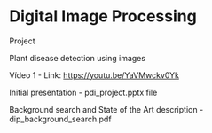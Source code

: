 # Digital Image Processing

Project

Plant disease detection using images

Vídeo 1 - Link: https://youtu.be/YaVMwckv0Yk

Initial presentation - pdi_project.pptx file

Background search and State of the Art description - dip_background_search.pdf
